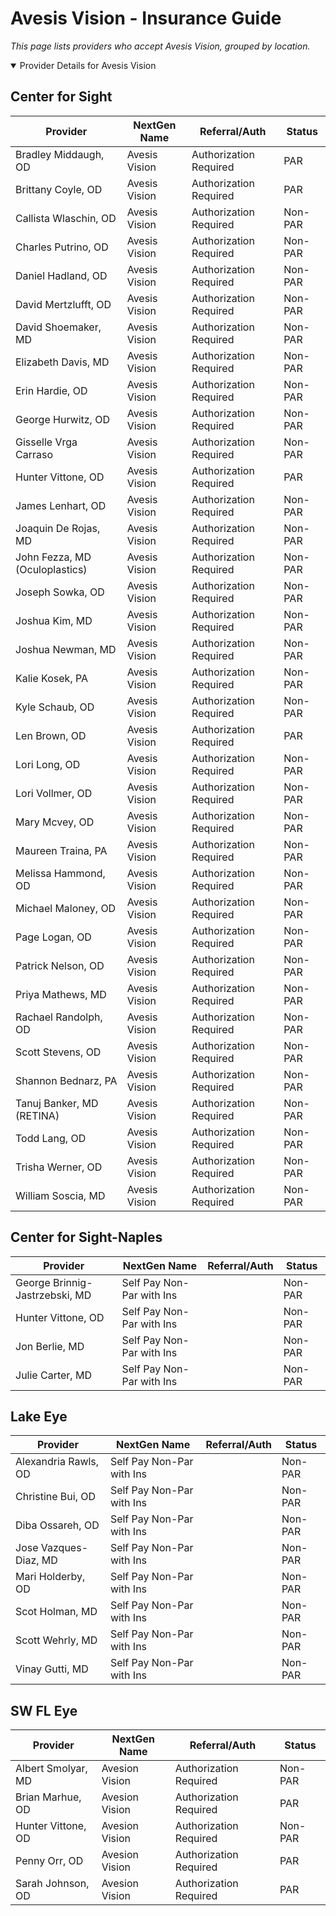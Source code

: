 # Avesis Vision - Insurance Guide

*This page lists providers who accept Avesis Vision, grouped by location.*

<details open><summary>Provider Details for Avesis Vision</summary>

## Center for Sight

| Provider | NextGen Name | Referral/Auth | Status |
|----------|-------------|--------------|--------|
| Bradley Middaugh, OD | Avesis Vision | Authorization Required | PAR |
| Brittany Coyle, OD | Avesis Vision | Authorization Required | PAR |
| Callista Wlaschin, OD | Avesis Vision | Authorization Required | Non-PAR |
| Charles Putrino, OD | Avesis Vision | Authorization Required | Non-PAR |
| Daniel Hadland, OD | Avesis Vision | Authorization Required | Non-PAR |
| David Mertzlufft, OD | Avesis Vision | Authorization Required | Non-PAR |
| David Shoemaker, MD | Avesis Vision | Authorization Required | Non-PAR |
| Elizabeth Davis, MD | Avesis Vision | Authorization Required | Non-PAR |
| Erin Hardie, OD | Avesis Vision | Authorization Required | Non-PAR |
| George Hurwitz, OD | Avesis Vision | Authorization Required | Non-PAR |
| Gisselle Vrga Carraso | Avesis Vision | Authorization Required | Non-PAR |
| Hunter Vittone, OD | Avesis Vision | Authorization Required | PAR |
| James Lenhart, OD | Avesis Vision | Authorization Required | Non-PAR |
| Joaquin De Rojas, MD | Avesis Vision | Authorization Required | Non-PAR |
| John Fezza, MD (Oculoplastics) | Avesis Vision | Authorization Required | Non-PAR |
| Joseph Sowka, OD | Avesis Vision | Authorization Required | Non-PAR |
| Joshua Kim, MD | Avesis Vision | Authorization Required | Non-PAR |
| Joshua Newman, MD | Avesis Vision | Authorization Required | Non-PAR |
| Kalie Kosek, PA | Avesis Vision | Authorization Required | Non-PAR |
| Kyle Schaub, OD | Avesis Vision | Authorization Required | Non-PAR |
| Len Brown, OD | Avesis Vision | Authorization Required | PAR |
| Lori Long, OD | Avesis Vision | Authorization Required | Non-PAR |
| Lori Vollmer, OD | Avesis Vision | Authorization Required | Non-PAR |
| Mary Mcvey, OD | Avesis Vision | Authorization Required | Non-PAR |
| Maureen Traina, PA | Avesis Vision | Authorization Required | Non-PAR |
| Melissa Hammond, OD | Avesis Vision | Authorization Required | Non-PAR |
| Michael Maloney, OD | Avesis Vision | Authorization Required | Non-PAR |
| Page Logan, OD | Avesis Vision | Authorization Required | Non-PAR |
| Patrick Nelson, OD | Avesis Vision | Authorization Required | Non-PAR |
| Priya Mathews, MD | Avesis Vision | Authorization Required | Non-PAR |
| Rachael Randolph, OD | Avesis Vision | Authorization Required | Non-PAR |
| Scott Stevens, OD | Avesis Vision | Authorization Required | Non-PAR |
| Shannon Bednarz, PA | Avesis Vision | Authorization Required | Non-PAR |
| Tanuj Banker, MD (RETINA) | Avesis Vision | Authorization Required | Non-PAR |
| Todd Lang, OD | Avesis Vision | Authorization Required | Non-PAR |
| Trisha Werner, OD | Avesis Vision | Authorization Required | Non-PAR |
| William Soscia, MD | Avesis Vision | Authorization Required | Non-PAR |

## Center for Sight-Naples

| Provider | NextGen Name | Referral/Auth | Status |
|----------|-------------|--------------|--------|
| George Brinnig-Jastrzebski, MD | Self Pay Non-Par with Ins |  | Non-PAR |
| Hunter Vittone, OD | Self Pay Non-Par with Ins |  | Non-PAR |
| Jon Berlie, MD | Self Pay Non-Par with Ins |  | Non-PAR |
| Julie Carter, MD | Self Pay Non-Par with Ins |  | Non-PAR |

## Lake Eye 

| Provider | NextGen Name | Referral/Auth | Status |
|----------|-------------|--------------|--------|
| Alexandria Rawls, OD | Self Pay Non-Par with Ins |  | Non-PAR |
| Christine Bui, OD | Self Pay Non-Par with Ins |  | Non-PAR |
| Diba Ossareh, OD | Self Pay Non-Par with Ins |  | Non-PAR |
| Jose Vazques-Diaz, MD | Self Pay Non-Par with Ins |  | Non-PAR |
| Mari Holderby, OD | Self Pay Non-Par with Ins |  | Non-PAR |
| Scot Holman, MD | Self Pay Non-Par with Ins |  | Non-PAR |
| Scott Wehrly, MD | Self Pay Non-Par with Ins |  | Non-PAR |
| Vinay Gutti, MD | Self Pay Non-Par with Ins |  | Non-PAR |

## SW FL Eye

| Provider | NextGen Name | Referral/Auth | Status |
|----------|-------------|--------------|--------|
| Albert Smolyar, MD | Avesion Vision | Authorization Required | Non-PAR |
| Brian Marhue, OD | Avesion Vision | Authorization Required | PAR |
| Hunter Vittone, OD | Avesion Vision | Authorization Required | Non-PAR |
| Penny Orr, OD | Avesion Vision | Authorization Required | PAR |
| Sarah Johnson, OD | Avesion Vision | Authorization Required | PAR |

</details>

